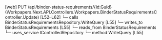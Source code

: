 [web] PUT /api/binder-status-requirements/{id:Guid}  (Workpapers.Next.API.Controllers.Workpapers.BinderStatusRequirementsController.Update)  [L52–L62]
  └─ calls BinderStatusRequirementsRepository.WriteQuery [L55]
  └─ writes_to BinderStatusRequirements [L55]
    └─ reads_from BinderStatusRequirements
  └─ uses_service IControlledRepository<BinderStatusRequirements>
    └─ method WriteQuery [L55]

